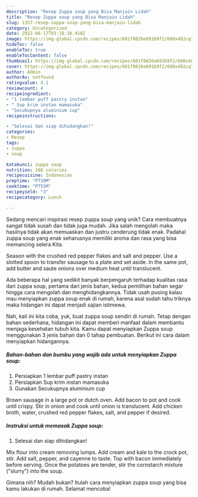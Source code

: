 ```yaml
---
description: "Resep Zuppa soup yang Bisa Manjain Lidah"
title: "Resep Zuppa soup yang Bisa Manjain Lidah"
slug: 1357-resep-zuppa-soup-yang-bisa-manjain-lidah
category: Uncategorized
date: 2022-06-17T03:18:38.410Z
image: https://img-global.cpcdn.com/recipes/681f0826e691b9f2/680x482cq70/zuppa-soup-foto-resep-utama.jpg
hideToc: false
enableToc: true
enableTocContent: false
thumbnail: https://img-global.cpcdn.com/recipes/681f0826e691b9f2/680x482cq70/zuppa-soup-foto-resep-utama.jpg
cover: https://img-global.cpcdn.com/recipes/681f0826e691b9f2/680x482cq70/zuppa-soup-foto-resep-utama.jpg
author: Admin
authorAv: notfound
ratingvalue: 4.1
reviewcount: 4
recipeingredient:
- "1 lembar puff pastry instan"
- " Sup krim instan mamasuka"
- "Secukupnya aluminium cup"
recipeinstructions:

- "Selesai dan siap dihidangkan!"
categories:
- Resep
tags:
- zuppa
- soup

katakunci: zuppa soup 
nutrition: 268 calories
recipecuisine: Indonesian
preptime: "PT39M"
cooktime: "PT55M"
recipeyield: "3"
recipecategory: Lunch

---
```





Sedang mencari inspirasi resep zuppa soup yang unik? Cara membuatnya sangat tidak susah dan tidak juga mudah. Jika salah mengolah maka hasilnya tidak akan memuaskan dan justru cenderung tidak enak. Padahal zuppa soup yang enak seharusnya memiliki aroma dan rasa yang bisa memancing selera Kita.





Season with the crushed red pepper flakes and salt and pepper. Use a slotted spoon to transfer sausage to a plate and set aside. In the same pot, add butter and saute onions over medium heat until translucent.

Ada beberapa hal yang sedikit banyak berpengaruh terhadap kualitas rasa dari zuppa soup, pertama dari jenis bahan, kedua pemilihan bahan segar hingga cara mengolah dan menghidangkannya. Tidak usah pusing kalau mau menyiapkan zuppa soup enak di rumah, karena asal sudah tahu triknya maka hidangan ini dapat menjadi sajian istimewa.






Nah, kali ini kita coba, yuk, buat zuppa soup sendiri di rumah. Tetap dengan bahan sederhana, hidangan ini dapat memberi manfaat dalam membantu menjaga kesehatan tubuh kita. Kamu dapat menyiapkan Zuppa soup menggunakan 3 jenis bahan dan 0 tahap pembuatan. Berikut ini cara dalam menyiapkan hidangannya.

<!--inarticleads1-->

##### Bahan-bahan dan bumbu yang wajib ada untuk menyiapkan Zuppa soup:

1. Persiapkan 1 lembar puff pastry instan
1. Persiapkan  Sup krim instan mamasuka
1. Gunakan Secukupnya aluminium cup


Brown sausage in a large pot or dutch oven. Add bacon to pot and cook until crispy. Stir in onion and cook until onion is translucent. Add chicken broth, water, crushed red pepper flakes, salt, and pepper if desired. 

<!--inarticleads2-->

##### Instruksi untuk memasak Zuppa soup:


1. Selesai dan siap dihidangkan!

Mix flour into cream removing lumps. Add cream and kale to the crock pot, stir. Add salt, pepper, and cayenne to taste. Top with bacon immediately before serving. Once the potatoes are tender, stir the cornstarch mixture (&#34;slurry&#34;) into the soup. 

Gimana nih? Mudah bukan? Itulah cara menyiapkan zuppa soup yang bisa kamu lakukan di rumah. Selamat mencoba!
